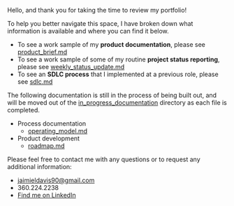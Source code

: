 Hello, and thank you for taking the time to review my portfolio!

To help you better navigate this space, I have broken down what information is available and where you can find it below.
* To see a work sample of my **product documentation**, please see [product_brief.md](https://github.com/JaimieLD/pdm_portfolio/blob/main/product_development/product_brief.md)
* To see a work sample of some of my routine **project status reporting**, please see [weekly_status_update.md](https://github.com/JaimieLD/pdm_portfolio/blob/main/reporting/weekly_status_update.md)
* To see an **SDLC process** that I implemented at a previous role, please see [sdlc.md](https://github.com/JaimieLD/pdm_portfolio/blob/main/process_documentation/sdlc.md)

The following documentation is still in the process of being built out, and will be moved out of the [in_progress_documentation](https://github.com/JaimieLD/pdm_portfolio/tree/main/in_progress_documentation) directory as each file is completed.
* Process documentation
  * [operating_model.md](https://github.com/JaimieLD/pdm_portfolio/blob/main/in_progress_documentation/operating_model.md)
* Product development
  * [roadmap.md](https://github.com/JaimieLD/pdm_portfolio/blob/main/in_progress_documentation/roadmap.md)

Please feel free to contact me with any questions or to request any additional information:
* [jaimieldavis90@gmail.com](mailto:jaimieldavis90@gmail.com)
* 360.224.2238
* [Find me on LinkedIn](https://www.linkedin.com/in/jaimie-l-davis/)
